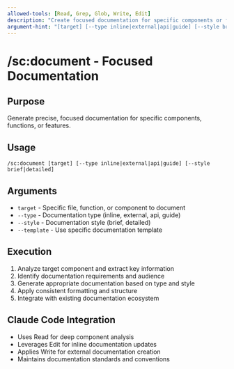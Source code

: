 ```yaml
---
allowed-tools: [Read, Grep, Glob, Write, Edit]
description: "Create focused documentation for specific components or features"
argument-hint: "[target] [--type inline|external|api|guide] [--style brief|detailed] [--template]"
---
```


# /sc:document - Focused Documentation

## Purpose
Generate precise, focused documentation for specific components, functions, or features.

## Usage
```
/sc:document [target] [--type inline|external|api|guide] [--style brief|detailed]
```

## Arguments
- `target` - Specific file, function, or component to document
- `--type` - Documentation type (inline, external, api, guide)
- `--style` - Documentation style (brief, detailed)
- `--template` - Use specific documentation template

## Execution
1. Analyze target component and extract key information
2. Identify documentation requirements and audience
3. Generate appropriate documentation based on type and style
4. Apply consistent formatting and structure
5. Integrate with existing documentation ecosystem

## Claude Code Integration
- Uses Read for deep component analysis
- Leverages Edit for inline documentation updates
- Applies Write for external documentation creation
- Maintains documentation standards and conventions